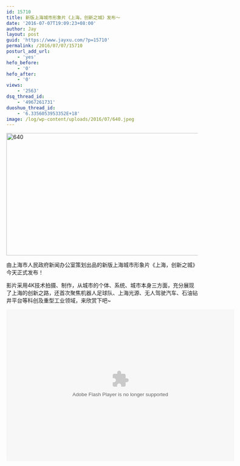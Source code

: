 ```yaml
---
id: 15710
title: 新版上海城市形象片《上海，创新之城》发布～
date: '2016-07-07T19:09:23+08:00'
author: Jay
layout: post
guid: 'https://www.jayxu.com/?p=15710'
permalink: /2016/07/07/15710
posturl_add_url:
    - 'yes'
hefo_before:
    - '0'
hefo_after:
    - '0'
views:
    - '2563'
dsq_thread_id:
    - '4967261731'
duoshuo_thread_id:
    - '6.3356053953352E+18'
image: /log/wp-content/uploads/2016/07/640.jpeg
---
```


<a href="http://www.jayxu.com/log/wp-content/uploads/2016/07/640.jpeg"><img class="alignnone size-medium wp-image-15712" src="http://www.jayxu.com/log/wp-content/uploads/2016/07/640-600x323.jpeg" alt="640" width="600" height="323" /></a>

由上海市人民政府新闻办公室策划出品的新版上海城市形象片《上海，创新之城》今天正式发布！

影片采用4K技术拍摄、制作，从城市的个体、系统、城市本身三方面，充分展现了上海的创新之路，还首次聚焦机器人足球队、上海光源、无人驾驶汽车、石油钻井平台等科创及重型工业领域，来欣赏下吧~

<embed src="http://static.video.qq.com/TPout.swf?vid=y031130y3mb&amp;auto=0" type="application/x-shockwave-flash" width="600" height="400"></embed>